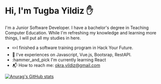 # Hi, I'm Tugba Yildiz :hand:

I'm a Junior Software Developer. I have a bachelor's degree in Teaching Computer Education. While I'm refreshing my knowledge and learning more things, I will put all my studies in here.

* :pencil2:I finished a software training program in Hack Your Future.
* :key: I’ve  experiences on Javascript, Vue.js, Bootsrap, RestAPI.
* :hammer_and_pick I'm currently learning React
* :mailbox_with_mail: How to reach me: okra.yildiz@gmail.com
  
[![Anurag's GitHub stats](https://github-readme-stats.vercel.app/api?username=yildiztugba&theme=outrun&show_icons=true)](https://github.com/yildiztugba/github-readme-stats)

<!--
**yildiztugba/yildiztugba** is a ✨ _special_ ✨ repository because its `README.md` (this file) appears on your GitHub profile.

Here are some ideas to get you started:

- 🔭 I’m currently working on ...
- 🌱 I’m currently learning ...
- 👯 I’m looking to collaborate on ...
- 🤔 I’m looking for help with ...
- 💬 Ask me about ...
- 📫 How to reach me: ...
- 😄 Pronouns: ...
- ⚡ Fun fact: ...
-->
